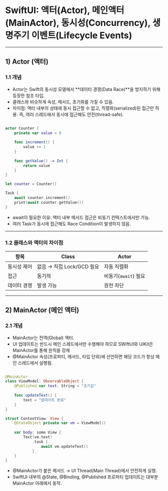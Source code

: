 
# SwiftUI: 액터(Actor), 메인액터(MainActor), 동시성(Concurrency), 생명주기 이벤트(Lifecycle Events)

---

## 1) Actor (액터)

### 1.1 개념
- Actor는 Swift의 동시성 모델에서 **데이터 경쟁(Data Race)**을 방지하기 위해 등장한 참조 타입.
- 클래스와 비슷하게 속성, 메서드, 초기화를 가질 수 있음.
- 차이점: 액터 내부의 상태에 동시 접근할 수 없고, 직렬화(serialized)된 접근만 허용. 즉, 여러 스레드에서 동시에 접근해도 안전(thread-safe).

```swift

actor Counter {
    private var value = 0
    
    func increment() {
        value += 1
    }
    
    func getValue() -> Int {
        return value
    }
}

let counter = Counter()

Task {
    await counter.increment()
    print(await counter.getValue())
}

```
- await이 필요한 이유: 액터 내부 메서드 접근은 비동기 컨텍스트에서만 가능.
- 여러 Task가 동시에 접근해도 Race Condition이 발생하지 않음.

---

### 1.2 클래스와 액터의 차이점

| 항목     | Class               | Actor           |
| ------ | ------------------- | --------------- |
| 동시성 제어 | 없음 → 직접 Lock/GCD 필요 | 자동 직렬화          |
| 접근     | 동기적                 | 비동기(`await`) 필요 |
| 데이터 경쟁 | 발생 가능               | 원천 차단           |

---

## 2) MainActor (메인 액터)

### 2.1 개념
- MainActor는 전역(Global) 액터.
- UI 업데이트는 반드시 메인 스레드에서만 수행해야 하므로 SWiftUI와 UIKit은 MainActor를 통해 원칙을 강제
- @MainActor 속성(프로퍼티, 메서드, 타입 단위)에 선언하면 해당 코드가 항상 메인 스레드에서 실행됨.

```swift

@MainActor
class ViewModel: ObservableObject {
    @Published var text: String = "초기값"
    
    func updateText() {
        text = "업데이트 완료"
    }
}

struct ContentView: View {
    @StateObject private var vm = ViewModel()
    
    var body: some View {
        Text(vm.text)
            .task {
                await vm.updateText()
            }
    }
}

```
- @MainActor가 붙은 메서드 → UI Thread(Main Thread)에서 안전하게 실행.
- SwiftUI 내부의 @State, @Binding, @Published 프로퍼티 업데이트는 대부분 MainActor 아래에서 동작.
